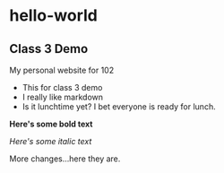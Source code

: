 # hello-world

## Class 3 Demo

My personal website for 102

* This for class 3 demo
* I really like markdown
* Is it lunchtime yet? I bet everyone is ready for lunch.

**Here's some bold text**

*Here's some italic text*

More changes...here they are.